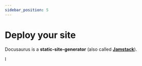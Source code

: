 ```yaml
---
sidebar_position: 5
---
```


# Deploy your site

Docusaurus is a **static-site-generator** (also called **[Jamstack](https://jamstack.org/)**).

I